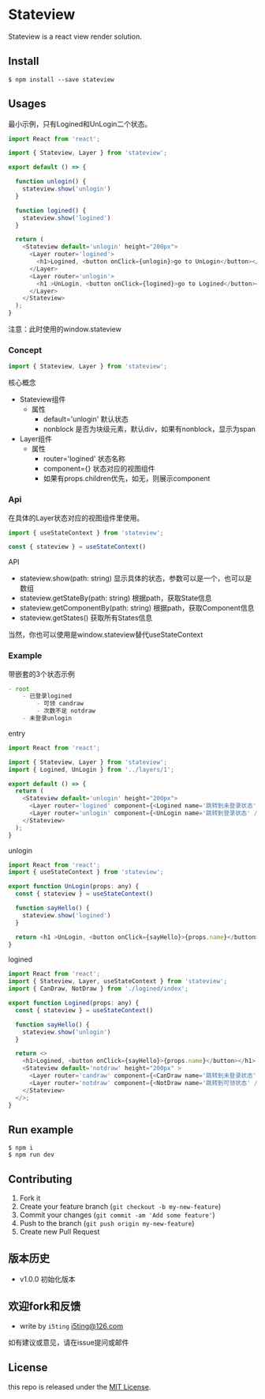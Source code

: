 # Stateview

Stateview is a react view render solution.

## Install

    $ npm install --save stateview

## Usages

最小示例，只有Logined和UnLogin二个状态。

```js
import React from 'react';

import { Stateview, Layer } from 'stateview';

export default () => {

  function unlogin() {
    stateview.show('unlogin')
  }

  function logined() {
    stateview.show('logined')
  }

  return (
    <Stateview default='unlogin' height="200px">
      <Layer router='logined'>
        <h1>Logined, <button onClick={unlogin}>go to UnLogin</button></h1>
      </Layer>
      <Layer router='unlogin'>
        <h1 >UnLogin, <button onClick={logined}>go to Logined</button></h1>;
      </Layer>
    </Stateview>
  );
}
```

注意：此时使用的window.stateview

### Concept

```js
import { Stateview, Layer } from 'stateview';
```

核心概念

- Stateview组件
  - 属性
    - default='unlogin' 默认状态
    - nonblock 是否为块级元素，默认div，如果有nonblock，显示为span
- Layer组件
  - 属性
    - router='logined' 状态名称
    - component={<Logined name='跳转到未登录状态' />} 状态对应的视图组件
    - 如果有props.children优先，如无，则展示component

### Api

在具体的Layer状态对应的视图组件里使用。

```js
import { useStateContext } from 'stateview';

const { stateview } = useStateContext()
```

API

- stateview.show(path: string) 显示具体的状态，参数可以是一个，也可以是数组
- stateview.getStateBy(path: string) 根据path，获取State信息
- stateview.getComponentBy(path: string) 根据path，获取Component信息
- stateview.getStates() 获取所有States信息

当然，你也可以使用是window.stateview替代useStateContext

### Example

带嵌套的3个状态示例

```js
- root
    - 已登录logined
        - 可领 candraw
        - 次数不足 notdraw
    - 未登录unlogin
```

entry

```js
import React from 'react';

import { Stateview, Layer } from 'stateview';
import { Logined, UnLogin } from '../layers/1';

export default () => {
  return (
    <Stateview default='unlogin' height="200px">
      <Layer router='logined' component={<Logined name='跳转到未登录状态' />} />
      <Layer router='unlogin' component={<UnLogin name='跳转到登录状态' />} />
    </Stateview>
  );
}
```

unlogin

```js
import React from 'react';
import { useStateContext } from 'stateview';

export function UnLogin(props: any) {
  const { stateview } = useStateContext()

  function sayHello() {
    stateview.show('logined')
  }

  return <h1 >UnLogin, <button onClick={sayHello}>{props.name}</button></h1>;
}
```

logined

```js
import React from 'react';
import { Stateview, Layer, useStateContext } from 'stateview';
import { CanDraw, NotDraw } from './logined/index';

export function Logined(props: any) {
  const { stateview } = useStateContext()

  function sayHello() {
    stateview.show('unlogin')
  }

  return <>
    <h1>Logined, <button onClick={sayHello}>{props.name}</button></h1>
    <Stateview default='notdraw' height="200px" >
      <Layer router='candraw' component={<CanDraw name='跳转到未登录状态' />} />
      <Layer router='notdraw' component={<NotDraw name='跳转到可领状态' />} />
    </Stateview>
  </>;
}
```

## Run example

```shell
$ npm i 
$ npm run dev
```

## Contributing

1. Fork it
2. Create your feature branch (`git checkout -b my-new-feature`)
3. Commit your changes (`git commit -am 'Add some feature'`)
4. Push to the branch (`git push origin my-new-feature`)
5. Create new Pull Request

## 版本历史

- v1.0.0 初始化版本

## 欢迎fork和反馈

- write by `i5ting` i5ting@126.com

如有建议或意见，请在issue提问或邮件

## License

this repo is released under the [MIT
License](http://www.opensource.org/licenses/MIT).
 